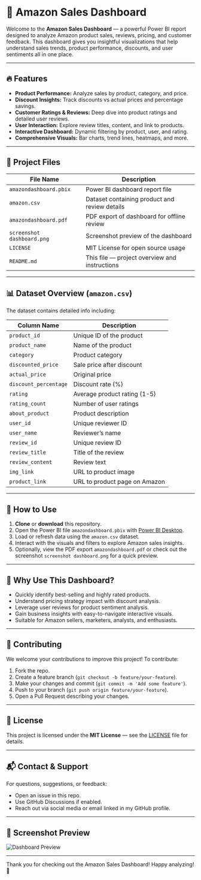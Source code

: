 # 🚀 Amazon Sales Dashboard

Welcome to the **Amazon Sales Dashboard** — a powerful Power BI report designed to analyze Amazon product sales, reviews, pricing, and customer feedback. This dashboard gives you insightful visualizations that help understand sales trends, product performance, discounts, and user sentiments all in one place.

---

## 🔥 Features

- **Product Performance:** Analyze sales by product, category, and price.
- **Discount Insights:** Track discounts vs actual prices and percentage savings.
- **Customer Ratings & Reviews:** Deep dive into product ratings and detailed user reviews.
- **User Interaction:** Explore review titles, content, and link to products.
- **Interactive Dashboard:** Dynamic filtering by product, user, and rating.
- **Comprehensive Visuals:** Bar charts, trend lines, heatmaps, and more.

---

## 📁 Project Files

| File Name                  | Description                                   |
|----------------------------|---------------------------------------------- |
| `amazondashboard.pbix`     | Power BI dashboard report file                |
| `amazon.csv`               | Dataset containing product and review details |
| `amazondashboard.pdf`      | PDF export of dashboard for offline review    |
| `screenshot dashboard.png` | Screenshot preview of the dashboard           |
| `LICENSE`                  | MIT License for open source usage             |
| `README.md`                | This file — project overview and instructions |

---

## 📊 Dataset Overview (`amazon.csv`)

The dataset contains detailed info including:

| Column Name          | Description                          |
|----------------------|------------------------------------|
| `product_id`         | Unique ID of the product            |
| `product_name`       | Name of the product                 |
| `category`           | Product category                    |
| `discounted_price`   | Sale price after discount           |
| `actual_price`       | Original price                     |
| `discount_percentage`| Discount rate (%)                   |
| `rating`             | Average product rating (1-5)        |
| `rating_count`       | Number of user ratings              |
| `about_product`      | Product description                 |
| `user_id`            | Unique reviewer ID                  |
| `user_name`          | Reviewer’s name                    |
| `review_id`          | Unique review ID                   |
| `review_title`       | Title of the review                |
| `review_content`     | Review text                       |
| `img_link`           | URL to product image               |
| `product_link`       | URL to product page on Amazon      |

---

## 🚀 How to Use

1. **Clone** or **download** this repository.
2. Open the Power BI file `amazondashboard.pbix` with [Power BI Desktop](https://powerbi.microsoft.com/desktop/).
3. Load or refresh data using the `amazon.csv` dataset.
4. Interact with the visuals and filters to explore Amazon sales insights.
5. Optionally, view the PDF export `amazondashboard.pdf` or check out the screenshot `screenshot dashboard.png` for a quick preview.

---

## 🎯 Why Use This Dashboard?

- Quickly identify best-selling and highly rated products.
- Understand pricing strategy impact with discount analysis.
- Leverage user reviews for product sentiment analysis.
- Gain business insights with easy-to-navigate interactive visuals.
- Suitable for Amazon sellers, marketers, analysts, and enthusiasts.

---

## 🤝 Contributing

We welcome your contributions to improve this project! To contribute:

1. Fork the repo.
2. Create a feature branch (`git checkout -b feature/your-feature`).
3. Make your changes and commit (`git commit -m 'Add some feature'`).
4. Push to your branch (`git push origin feature/your-feature`).
5. Open a Pull Request describing your changes.

---

## 📝 License

This project is licensed under the **MIT License** — see the [LICENSE](LICENSE) file for details.

---

## 📬 Contact & Support

For questions, suggestions, or feedback:

- Open an issue in this repo.
- Use GitHub Discussions if enabled.
- Reach out via social media or email linked in my GitHub profile.

---

## 📸 Screenshot Preview

![Dashboard Preview](screenshot%20dashboard.png)

---

Thank you for checking out the Amazon Sales Dashboard! Happy analyzing! 🚀
